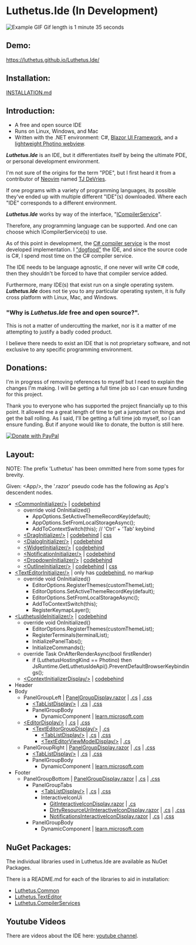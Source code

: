 # Luthetus.Ide (In Development)
![Example GIF](./Images/Ide/Gifs/9.5.1BetterGif.gif)
Gif length is 1 minute 35 seconds

## Demo:
https://luthetus.github.io/Luthetus.Ide/

## Installation:
[INSTALLATION.md](./INSTALLATION.md)

## Introduction:

- A free and open source IDE
- Runs on Linux, Windows, and Mac
- Written with the .NET environment: C#, [Blazor UI Framework](https://dotnet.microsoft.com/en-us/apps/aspnet/web-apps/blazor), and a [lightweight Photino webview](https://github.com/tryphotino/photino.Blazor).

***Luthetus.Ide*** is an IDE, but it differentiates itself by being the ultimate PDE, or personal development environment.

I'm not sure of the origins for the term "PDE", but I first heard it from a contributor of [Neovim](https://github.com/neovim/neovim) named [
TJ DeVries](https://www.youtube.com/@teej_dv).

If one programs with a variety of programming languages, its possible they've ended up with multiple different "IDE"(s) downloaded. Where each "IDE" corresponds to a different environment.

***Luthetus.Ide*** works by way of the interface, "[ICompilerService](/Source/Lib/TextEditor/CompilerServices/Interfaces/ICompilerService.cs)".

Therefore, any programming language can be supported. And one can choose which ICompilerService(s) to use.

As of this point in development, the [C# compiler service](/Source/Lib/CompilerServices/CSharp/CompilerServiceCase/CSharpCompilerService.cs) is the most developed implementation. I ["dogfood"](https://en.wikipedia.org/wiki/Eating_your_own_dog_food) the IDE, and since the source code is C#, I spend most time on the C# compiler service.

The IDE needs to be language agnostic, if one never will write C# code, then they shouldn't be forced to have that compiler service added.

Furthermore, many IDE(s) that exist run on a single operating system. ***Luthetus.Ide*** does not tie you to any particular operating system, it is fully cross platform with Linux, Mac, and Windows.

### "Why is ***Luthetus.Ide*** free and open source?".

This is not a matter of undercutting the market, nor is it a matter of me attempting to justify a badly coded product.

I believe there needs to exist an IDE that is not proprietary software, and not exclusive to any specific programming environment.

## Donations:

I'm in progress of removing references to myself but I need to explain the changes I'm making. I will be getting a full time job so I can ensure funding for this project.

Thank you to everyone who has supported the project financially up to this point. It allowed me a great length of time to get a jumpstart on things and get the ball rolling. As I said, I'll be getting a full time job myself, so I can ensure funding. But if anyone would like to donate, the button is still here.

[![Donate with PayPal](https://raw.githubusercontent.com/Luthetus/paypal-donate-button_Fork/master/paypal-donate-button.png)](https://www.paypal.com/cgi-bin/webscr?cmd=_s-xclick&hosted_button_id=RCG8QN3KL623Y)

## Layout:
NOTE: The prefix 'Luthetus' has been ommitted here from some types for brevity.

Given: &lt;App/&gt;, the '.razor' pseudo code has the following as App's descendent nodes.

- [&lt;CommonInitializer/&gt;](/Source/Lib/Common/Installations/Displays/LuthetusCommonInitializer.razor) | [codebehind](/Source/Lib/Common/Installations/Displays/LuthetusCommonInitializer.razor.cs)
    - override void OnInitialized()
        - AppOptions.SetActiveThemeRecordKey(default);
        - AppOptions.SetFromLocalStorageAsync();
        - AddToContextSwitch(this); // 'Ctrl' + 'Tab' keybind
    - [&lt;DragInitializer/&gt;](/Source/Lib/Common/Drags/Displays/DragInitializer.razor) | [codebehind](/Source/Lib/Common/Drags/Displays/DragInitializer.razor.cs) | [css](/Source/Lib/Common/Drags/Displays/DragInitializer.razor.css)
    - [&lt;DialogInitializer/&gt;](/Source/Lib/Common/Dialogs/Displays/DialogInitializer.razor) | [codebehind](/Source/Lib/Common/Dialogs/Displays/DialogInitializer.razor.cs)
    - [&lt;WidgetInitializer/&gt;](/Source/Lib/Common/Widgets/Displays/WidgetInitializer.razor) | [codebehind](/Source/Lib/Common/Widgets/Displays/WidgetInitializer.razor.cs)
    - [&lt;NotificationInitializer/&gt;](/Source/Lib/Common/Notifications/Displays/NotificationInitializer.razor) | [codebehind](/Source/Lib/Common/Notifications/Displays/NotificationInitializer.razor.cs)
    - [&lt;DropdownInitializer/&gt;](/Source/Lib/Common/Dropdowns/Displays/DropdownInitializer.razor) | [codebehind](/Source/Lib/Common/Dropdowns/Displays/DropdownInitializer.razor.cs)
    - [&lt;OutlineInitializer/&gt;](/Source/Lib/Common/Outlines/Displays/OutlineInitializer.razor) | [codebehind](/Source/Lib/Common/Outlines/Displays/OutlineInitializer.razor.cs) | [css](/Source/Lib/Common/Outlines/Displays/OutlineInitializer.razor.css)
- [&lt;TextEditorInitializer/&gt;](/Source/Lib/TextEditor/Installations/Displays/LuthetusTextEditorInitializer.razor.cs) | only has [codebehind](/Source/Lib/TextEditor/Installations/Displays/LuthetusTextEditorInitializer.razor.cs), no markup
	- override void OnInitialized()
        - EditorOptions.RegisterThemes(customThemeList);
        - EditorOptions.SetActiveThemeRecordKey(default);
        - EditorOptions.SetFromLocalStorageAsync();
        - AddToContextSwitch(this);
	    - RegisterKeymapLayer();
- [&lt;LuthetusIdeInitializer/&gt;](/Source/Lib/Ide/Ide.RazorLib/Installations/Displays/LuthetusIdeInitializer.razor) | [codebehind](/Source/Lib/Ide/Ide.RazorLib/Installations/Displays/LuthetusIdeInitializer.razor.cs)
	- override void OnInitialized()
        - EditorOptions.RegisterThemes(customThemeList);
        - RegisterTerminals(terminalList);
        - InitializePanelTabs();
        - InitializeCommands();
	- override Task OnAfterRenderAsync(bool firstRender)
        - if (LuthetusHostingKind == Photino) then JsRuntime.GetLuthetusIdeApi().PreventDefaultBrowserKeybindings();
    - [&lt;ContextInitializerDisplay/&gt;](/Source/Lib/Common/Contexts/Displays/ContextInitializerDisplay.razor) | [codebehind](/Source/Lib/Common/Contexts/Displays/ContextInitializerDisplay.razor.cs)
- Header
- Body
	- PanelGroupLeft | [PanelGroupDisplay.razor](/Source/Lib/Common/Panels/Displays/PanelGroupDisplay.razor) | [.cs](/Source/Lib/Common/Panels/Displays/PanelGroupDisplay.razor.cs) | [.css](/Source/Lib/Common/Panels/Displays/PanelGroupDisplay.razor.css)
		- [&lt;TabListDisplay/&gt;](/Source/Lib/Common/Tabs/Displays/TabListDisplay.razor) | [.cs](/Source/Lib/Common/Tabs/Displays/TabListDisplay.razor.cs) | [.css](/Source/Lib/Common/Tabs/Displays/TabListDisplay.razor.css)
		- PanelGroupBody
			- DynamicComponent | [learn.microsoft.com](https://learn.microsoft.com/en-us/aspnet/core/blazor/components/dynamiccomponent?view=aspnetcore-8.0)
	- [&lt;EditorDisplay/&gt;](/Source/Lib/Ide/Ide.RazorLib/Editors/Displays/EditorDisplay.razor) | [.cs](/Source/Lib/Ide/Ide.RazorLib/Editors/Displays/EditorDisplay.razor.cs) | [.css](/Source/Lib/Ide/Ide.RazorLib/Editors/Displays/EditorDisplay.razor.css)
        - [&lt;TextEditorGroupDisplay/&gt;](/Source/Lib/TextEditor/Groups/Displays/TextEditorGroupDisplay.razor) | [.cs](/Source/Lib/TextEditor/Groups/Displays/TextEditorGroupDisplay.razor.cs)
            - [&lt;TabListDisplay/&gt;](/Source/Lib/Common/Tabs/Displays/TabListDisplay.razor) | [.cs](/Source/Lib/Common/Tabs/Displays/TabListDisplay.razor.cs) | [.css](/Source/Lib/Common/Tabs/Displays/TabListDisplay.razor.css)
            - [&lt;TextEditorViewModelDisplay/&gt;](/Source/Lib/TextEditor/TextEditors/Displays/TextEditorViewModelDisplay.razor) | [.cs](/Source/Lib/TextEditor/TextEditors/Displays/TextEditorViewModelDisplay.razor.cs)
	- PanelGroupRight | [PanelGroupDisplay.razor](/Source/Lib/Common/Panels/Displays/PanelGroupDisplay.razor) | [.cs](/Source/Lib/Common/Panels/Displays/PanelGroupDisplay.razor.cs) | [.css](/Source/Lib/Common/Panels/Displays/PanelGroupDisplay.razor.css)
		- [&lt;TabListDisplay/&gt;](/Source/Lib/Common/Tabs/Displays/TabListDisplay.razor) | [.cs](/Source/Lib/Common/Tabs/Displays/TabListDisplay.razor.cs) | [.css](/Source/Lib/Common/Tabs/Displays/TabListDisplay.razor.css)
		- PanelGroupBody
			- DynamicComponent | [learn.microsoft.com](https://learn.microsoft.com/en-us/aspnet/core/blazor/components/dynamiccomponent?view=aspnetcore-8.0)
- Footer
	- PanelGroupBottom | [PanelGroupDisplay.razor](/Source/Lib/Common/Panels/Displays/PanelGroupDisplay.razor) | [.cs](/Source/Lib/Common/Panels/Displays/PanelGroupDisplay.razor.cs) | [.css](/Source/Lib/Common/Panels/Displays/PanelGroupDisplay.razor.css)
		- PanelGroupTabs
			- [&lt;TabListDisplay/&gt;](/Source/Lib/Common/Tabs/Displays/TabListDisplay.razor) | [.cs](/Source/Lib/Common/Tabs/Displays/TabListDisplay.razor.cs) | [.css](/Source/Lib/Common/Tabs/Displays/TabListDisplay.razor.css)
			- InteractiveIconUi
                - [GitInteractiveIconDisplay.razor](/Source/Lib/Ide/Ide.RazorLib/Gits/Displays/GitInteractiveIconDisplay.razor) | [.cs](/Source/Lib/Ide/Ide.RazorLib/Gits/Displays/GitInteractiveIconDisplay.razor.cs)
                - [DirtyResourceUriInteractiveIconDisplay.razor](/Source/Lib/TextEditor/Edits/Displays/DirtyResourceUriInteractiveIconDisplay.razor) | [.cs](/Source/Lib/TextEditor/Edits/Displays/DirtyResourceUriInteractiveIconDisplay.razor.cs) | [.css](/Source/Lib/TextEditor/Edits/Displays/DirtyResourceUriInteractiveIconDisplay.razor.css)
                - [NotificationsInteractiveIconDisplay.razor](/Source/Lib/Common/Notifications/Displays/NotificationsInteractiveIconDisplay.razor) | [.cs](/Source/Lib/Common/Notifications/Displays/NotificationsInteractiveIconDisplay.razor.cs) | [.css](/Source/Lib/Common/Notifications/Displays/NotificationsInteractiveIconDisplay.razor.css)
		- PanelGroupBody
			- DynamicComponent | [learn.microsoft.com](https://learn.microsoft.com/en-us/aspnet/core/blazor/components/dynamiccomponent?view=aspnetcore-8.0)

## NuGet Packages:
The individual libraries used in Luthetus.Ide are available as NuGet Packages.

There is a README.md for each of the libraries to aid in installation:

- [Luthetus.Common](./Docs/Common/README.md)
- [Luthetus.TextEditor](./Docs/TextEditor/README.md)
- [Luthetus.CompilerServices](./Docs/CompilerServices/README.md)

## Youtube Videos
There are videos about the IDE here: [youtube channel](https://www.youtube.com/channel/UCzhWhqYVP40as1MFUesQM9w).

